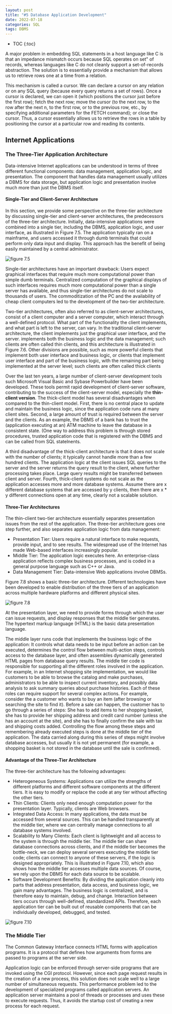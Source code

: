 ```yaml
---
layout: post
title: "#5 Database Application Development"
date: 2022-07-18
categories: SQL
tags: DBMS
---
```


* TOC
{:toc}

A major problem in embedding SQL statements in a host language like C is that an impedance mismatch occurs because SQL operates on set" of records, whereas languages like C do not cleanly support a set-of-records abstraction. The solution is to essentially provide a mechanism that allows us to retrieve rows one at a time from a relation.

This mechanism is called a cursor. We can declare a cursor on any relation or on any SQL query (because every query returns a set of rows). Once a cursor is declared, we can open it (which positions the cursor just before the first row); fetch the next row; move the cursor (to the next row, to the row after the next n, to the first row, or to the previous row, etc., by specifying additional parameters for the FETCH command); or close the cursor. Thus, a cursor essentially allows us to retrieve the rows in a table by positioning the cursor at a particular row and reading its contents.

## Internet Applications

### The Three-Tier Application Architecture

Data-intensive Internet applications can be understood in terms of three different functional components: data management, application logic, and presentation. The component that handles data management usually utilizes a DBMS for data storage, but application logic and presentation involve much more than just the DBMS itself.

#### Single-Tier and Client-Server Architecture

In this section, we provide some perspective on the three-tier architecture by discussing single-tier and client-server architectures, the predecessors of the three-tier architecture. Initially, data-intensive applications were combined into a single tier, including the DBMS, application logic, and user interface, as illustrated in Figure 7.5. The application typically ran on a mainframe, and users accessed it through dumb terminals that could perform only data input and display. This approach has the benefit of being easily maintained by a central administrator.

![figure 7.5](https://github.com/SaltyFish123/SaltyFish123.github.io/blob/master/assets/images/SQL/figure_7_5.png?raw=true)

Single-tier architectures have an important drawback: Users expect graphical interfaces that require much more computational power than simple dumb terminals. Centralized computation of the graphical displays of such interfaces requires much more computational power than a single server has available, and thus single-tier architectures do not scale to thousands of users. The commoditization of the PC and the availability of cheap client computers led to the development of the two-tier architecture.

Two-tier architectures, often also referred to as client-server architectures, consist of a client computer and a server computer, which interact through a well-defined protocol. What part of the functionality the client implements, and what part is left to the server, can vary. In the traditional client-server architecture, the client implements just the graphical user interface, and the server. implements both the business logic and the data management; such clients are often called thin clients, and this architecture is illustrated in Figure 7.6. Other divisions are possible, such as more powerful clients that implement both user interface and business logic, or clients that implement user interface and part of the business logic, with the remaining part being implemented at the server level; such clients are often called thick clients

Over the last ten years, a large number of client-server development tools such Microsoft Visual Basic and Sybase Powerbuilder have been developed. These tools permit rapid development of client-server software, contributing to the success of the client-server model, especially the **thin-client version**. The thick-client model has several disadvantages when compared to the thin-client model. First, there is no central place to update and maintain the business logic, since the application code runs at many client sites. Second, a large amount of trust is required between the server and the clients. As an example, the DBMS of a bank has to trust the (application executing at an) ATM machine to leave the database in a consistent state. (One way to address this problem is through stored procedures, trusted application code that is registered with the DBMS and can be called from SQL statelnents.

A third disadvantage of the thick-client architecture is that it does not scale with the number of clients; it typically cannot handle more than a few hundred clients. The application logic at the client issues SQL queries to the server and the server returns the query result to the client, where further processing takes place. Large query results might be transferred between client and server. Fourth, thick-client systems do not scale as the application accesses more and more database systems. Assume there are x different database systems that are accessed by y clients, then there are x * y different connections open at any time, clearly not a scalable solution.

#### Three-Tier Architectures

The thin-client two-tier architecture essentially separates presentation issues from the rest of the application. The three-tier architecture goes one step further, and also separates application logic from data management:

* Presentation Tier: Users require a natural interface to make requests, provide input, and to see results. The widespread use of the Internet has made Web-based interfaces increasingly popular.
* Middle Tier: The application logic executes here. An enterprise-class application reflects complex business processes, and is coded in a general purpose language such as C++ or Java.
* Data Management Tier: Data-intensive Web applications involve DBMSs.

Figure 7.8 shows a basic three-tier architecture. Different technologies have been developed to enable distribution of the three tiers of an application across multiple hardware platforms and different physical sites.

![figure 7.8](https://github.com/SaltyFish123/SaltyFish123.github.io/blob/master/assets/images/SQL/figure_7_8.png?raw=true)

At the presentation layer, we need to provide forms through which the user can issue requests, and display responses that the middle tier generates. The hypertext markup language (HTML) is the basic data presentation language.

The middle layer runs code that implements the business logic of the application: It controls what data needs to be input before an action can be executed, determines the control flow between multi-action steps, controls access to the database layer, and often assembles dynamically generated HTML pages from database query results. The middle tier code is responsible for supporting all the different roles involved in the application. For example, in an Internet shopping site implementation, we would like customers to be able to browse the catalog and make purchases, administrators to be able to inspect current inventory, and possibly data analysis to ask summary queries about purchase histories. Each of these roles can require support for several complex actions. For example, consider the a customer who wants to buy an item (after browsing or searching the site to find it). Before a sale can happen, the customer has to go through a series of steps: She has to add items to her shopping basket, she has to provide her shipping address and credit card number (unless she has an account at the site), and she has to finally confirm the sale with tax and shipping costs added. Controlling the flow among these steps and remembering already executed steps is done at the middle tier of the application. The data carried along during this series of steps might involve database accesses, but usually it is not yet permanent (for example, a shopping basket is not stored in the database until the sale is confirmed).

#### Advantage of the Three-Tier Architecture

The three-tier architecture has the following advantages:

* Heterogeneous Systems: Applications can utilize the strengths of different platforms and different software components at the different tiers. It is easy to modify or replace the code at any tier without affecting the other tiers.
* Thin Clients: Clients only need enough computation power for the presentation layer. Typically, clients are Web browsers.
* Integrated Data Access: In many applications, the data must be accessed from several sources. This can be handled transparently at the middle tier, where we can centrally manage connections to all database systems involved.
* Scalability to Many Clients: Each client is lightweight and all access to the system is through the middle tier. The middle tier can share database connections across clients, and if the middle tier becomes the bottle-neck, we can deploy several servers executing the middle tier code; clients can connect to anyone of these servers, if the logic is designed appropriately. This is illustrated in Figure 7.10, which also shows how the middle tier accesses multiple data sources. Of course, we rely upon the DBMS for each data source to be scalable.
* Software Development Benefits: By dividing the application cleanly into parts that address presentation, data access, and business logic, we gain many advantages. The business logic is centralized, and is therefore easy to maintain, debug, and change. Interaction between tiers occurs through well-defined, standardized APls. Therefore, each application tier can be built out of reusable components that can be individually developed, debugged, and tested.

![figure 7.10](https://github.com/SaltyFish123/SaltyFish123.github.io/blob/master/assets/images/SQL/figure_7_10.png?raw=true)

### The Middle Tier

The Common Gateway Interface connects HTML forms with application programs. It is a protocol that defines how arguments from forms are passed to programs at the server side.

Application logic can be enforced through server-side programs that are invoked using the CGI protocol. However, since each page request results in the creation of a new process, this solution does not scale well to a large number of simultaneous requests. This performance problem led to the development of specialized programs called application servers. An application server maintains a pool of threads or processes and uses these to execute requests. Thus, it avoids the startup cost of creating a new process for each request.
